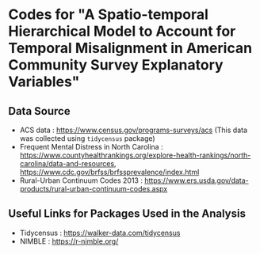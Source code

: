 # Codes for "A Spatio-temporal Hierarchical Model to Account for Temporal Misalignment in American Community Survey Explanatory Variables"

## Data Source
- ACS data : https://www.census.gov/programs-surveys/acs (This data was collected using `tidycensus` package)
- Frequent Mental Distress in North Carolina : https://www.countyhealthrankings.org/explore-health-rankings/north-carolina/data-and-resources, https://www.cdc.gov/brfss/brfssprevalence/index.html
- Rural-Urban Continuum Codes 2013 : https://www.ers.usda.gov/data-products/rural-urban-continuum-codes.aspx

## Useful Links for Packages Used in the Analysis
- Tidycensus : https://walker-data.com/tidycensus
- NIMBLE : https://r-nimble.org/
